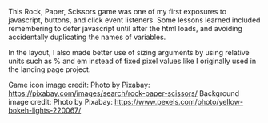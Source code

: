 This Rock, Paper, Scissors game was one of my first exposures to javascript, buttons, and click event listeners. Some lessons learned included remembering to defer javascript until after the html loads, and avoiding accidentally duplicating the names of variables.

In the layout, I also made better use of sizing arguments by using relative units such as % and em instead of fixed pixel values like I originally used in the landing page project.

Game icon image credit: Photo by Pixabay: https://pixabay.com/images/search/rock-paper-scissors/
Background image credit: Photo by Pixabay: https://www.pexels.com/photo/yellow-bokeh-lights-220067/